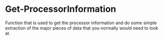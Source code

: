 # Get-ProcessorInformation
Function that is used to get the processor information and do some simple extraction of the major pieces of data that you normally would need to look at. 